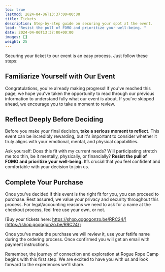 ```yaml
---
toc: true
lastmod: 2024-04-06T13:37:00+00:00
title: Tickets
description: Step-by-step guide on securing your spot at the event.
lead: "Resist the pull of FOMO and prioritize your well-being. "
date: 2024-04-06T13:37:00+00:00
images: []
weight: 25
---
```

Securing your ticket to our event is an easy process. Just follow these steps:

## Familiarize Yourself with Our Event

Congratulations, you're already making progress! If you've reached this page, we hope you've taken the opportunity to read through our previous information to understand fully what our event is about. If you've skipped ahead, we encourage you to take a moment to review.

## Reflect Deeply Before Deciding

Before you make your final decision, **take a serious moment to reflect**. This event can be incredibly rewarding, but it's important to consider whether it truly aligns with your emotional, mental, and physical capabilities. 

Ask yourself: Does this fit with my current needs? Will participating stretch me too thin, be it mentally, physically, or financially? **Resist the pull of FOMO and prioritize your well-being.** It’s crucial that you feel confident and comfortable with your decision to join us.

## Complete Your Purchase

Once you've decided if this event is the right fit for you, you can proceed to purchase. Rest assured, we value your privacy and security throughout this process.
For legal/accounting reasons we need to ask for a name at the checkout process, feel free use your own, or not. 

[Buy your tickets here: https://shop.gogogonzo.be/RRC24/](https://shop.gogogonzo.be/RRC24/)

Once you've made the purchase we will review it, use your fetlife name during the ordering process. Once confirmed you will get an email with payment instructions.

Remember, the journey of connection and exploration at Rogue Rope Camp begins with this first step. We are excited to have you with us and look forward to the experiences we'll share.
